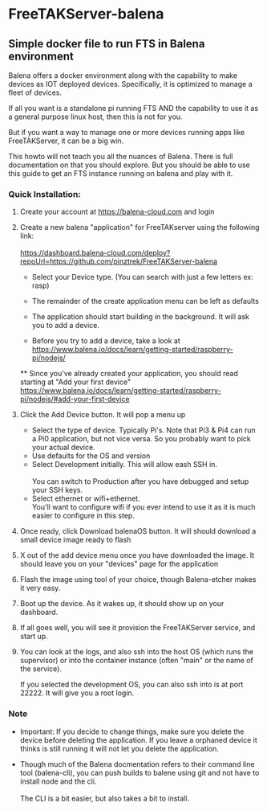 # FreeTAKServer-balena

## Simple docker file to run FTS in Balena environment

Balena offers a docker environment along with the capability to make devices as IOT deployed devices. 
Specifically, it is optimized to manage a fleet of devices. 

If all you want is a standalone pi running FTS AND the capability to use it as a general purpose linux host, then this is not for you. 

But if you want a way to manage one or more devices running apps like FreeTAKServer, it can be a big win. 

This howto will not teach you all the nuances of Balena. There is full documentation on that you should 
explore. But you should be able to use this guide to get an FTS instance running on balena and play with it. 

### Quick Installation:

1. Create your account at <https://balena-cloud.com> and login
2. Create a new balena "application"  for FreeTAKserver using the following link:<br><br>
<https://dashboard.balena-cloud.com/deploy?repoUrl=https://github.com/pinztrek/FreeTAKServer-balena>

   * Select your Device type. (You can search with just a few letters ex: rasp)

   * The remainder of the create application menu can be left as defaults

   * The application should start building in the background. It will ask you to add a device.

   * Before you try to add a device, take a look at <br><https://www.balena.io/docs/learn/getting-started/raspberry-pi/nodejs/>

    ** Since you've already created your application, you should read starting at "Add your first device" <https://www.balena.io/docs/learn/getting-started/raspberry-pi/nodejs/#add-your-first-device> 

3. Click the Add Device button. It will pop a menu up
    * Select the type of device. Typically Pi's. Note that Pi3 & Pi4 can run a Pi0 application, but 
not vice versa. So you probably want to pick your actual device. 
    * Use defaults for the OS and version
    * Select Development initially. This will allow eash SSH in. <br><br>
You can switch to Production after you have debugged and setup your SSH keys. 
    * Select ethernet or wifi+ethernet. 
<br>You'll want to configure wifi if you ever intend to use it as it is much easier to configure in this step. 

4. Once ready, click Download balenaOS button. It will should download a small device image ready to flash

5. X out of the add device menu once you have downloaded the image. It should leave you on your "devices" page for the application

6. Flash the image using tool of your choice, though Balena-etcher makes it very easy. 

7. Boot up the device. As it wakes up, it should show up on your dashboard. 

8. If all goes well, you will see it provision the FreeTAKServer service, and start up. 

9. You can look at the logs, and also ssh into the host OS (which runs the supervisor) or into the container instance (often "main" or the name of the service). 

    If you selected the development OS, you can also ssh into is at port 22222. It will give you a root login. 

### Note

* Important: If you decide to change things, make sure you delete the device before deleting the application. 
If you leave a orphaned device it thinks is still running it will not let you delete the application. 

* Though much of the Balena docmentation refers to their command line tool (balena-cli), you 
can push builds to balene using git and not have to install node and the cli. <br><br>
The CLI is a bit easier, but also takes a bit to install. 

